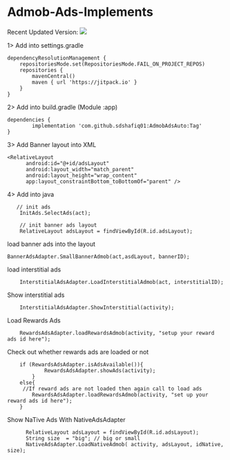 ﻿# Admob-Ads-Implements

Recent Updated Version: [![](https://jitpack.io/v/sdshafiq01/AdmobAdsAuto.svg)](https://jitpack.io/#sdshafiq01/AdmobAdsAuto)

1> Add into settings.gradle

  	dependencyResolutionManagement {
  		repositoriesMode.set(RepositoriesMode.FAIL_ON_PROJECT_REPOS)
  		repositories {
  			mavenCentral()
  			maven { url 'https://jitpack.io' }
  		} 
  	}
 
2> Add into build.gradle (Module :app)

   	dependencies {
  	        implementation 'com.github.sdshafiq01:AdmobAdsAuto:Tag'
  	}

3> Add Banner layout into XML

    <RelativeLayout
          android:id="@+id/adsLayout"
          android:layout_width="match_parent"
          android:layout_height="wrap_content"
          app:layout_constraintBottom_toBottomOf="parent" />

4> Add into java

       // init ads 
        InitAds.SelectAds(act);

        // init banner ads layout
        RelativeLayout adsLayout = findViewById(R.id.adsLayout);

load banner ads into the layout

    BannerAdsAdapter.SmallBannerAdmob(act,asdLayout, bannerID);

load interstitial ads

        InterstitialAdsAdapter.LoadInterstitialAdmob(act, interstitialID);
       
Show interstitial ads

        InterstitialAdsAdapter.ShowInterstitial(activity);


Load Rewards Ads

        RewardsAdsAdapter.loadRewardsAdmob(activity, "setup your reward ads id here");


Check out whether rewards ads are loaded or not
        
        if (RewardsAdsAdapter.isAdsAvailable()){
                RewardsAdsAdapter.showAds(activity);
            }
        else{
         //If reward ads are not loaded then again call to load ads
            RewardsAdsAdapter.loadRewardsAdmob(activity, "set up your reward ads id here");
        }

Show NaTive Ads With NativeAdsAdapter
         
          RelativeLayout adsLayout = findViewById(R.id.adsLayout);
          String size  = "big"; // big or small
          NativeAdsAdapter.LoadNativeAdmob( activity, adsLayout, idNative, size);

        
